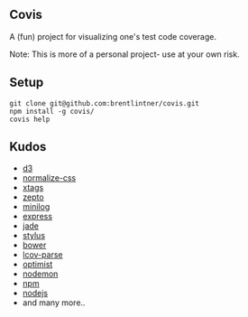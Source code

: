 ## Covis

A (fun) project for visualizing one's test code coverage.

Note: This is more of a personal project- use at your own risk.

## Setup

    git clone git@github.com:brentlintner/covis.git
    npm install -g covis/
    covis help

## Kudos

* [d3](http://d3js.org)
* [normalize-css](http://necolas.github.io/normalize.css)
* [xtags](http://x-tags.org)
* [zepto](http://zeptojs.com)
* [minilog](http://mixu.net/minilog)
* [express](http://expressjs.com)
* [jade](http://jade-lang.com)
* [stylus](http://learnboost.github.io/stylus)
* [bower](http://bower.io)
* [lcov-parse](https://www.npmjs.org/package/lcov-parse)
* [optimist](https://www.npmjs.org/package/optimist)
* [nodemon](http://nodemon.io)
* [npm](https://www.npmjs.org)
* [nodejs](http://nodejs.org)
* and many more..
